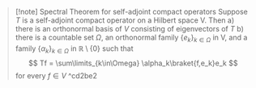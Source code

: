 > [!note] Spectral Theorem for self-adjoint compact operators
> Suppose $T$ is a self-adjoint compact operator on a Hilbert space V. Then
> a) there is an orthonormal basis of $V$ consisting of eigenvectors of $T$
> b) there is a countable set $\Omega$, an orthonormal family $\{e_k\}_{k\in\Omega}$ in V, and a family $\{\alpha_k\}_{k\in\Omega}$ in $\mathbb{R}\setminus\{0\}$  such that
> $$
> Tf = \sum\limits_{k\in\Omega} \alpha_k\braket{f,e_k}e_k
> $$
> for every $f\in V$
^cd2be2